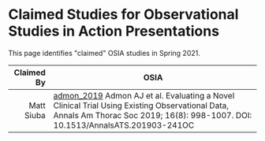 # Claimed Studies for Observational Studies in Action Presentations

This page identifies "claimed" OSIA studies in Spring 2021.

Claimed By | OSIA
---------: | --------------------------------------------------------------------------
Matt Siuba | [admon_2019](https://github.com/THOMASELOVE/500-2021/blob/master/osia/claims/pdf/admon_2019.pdf) Admon AJ et al. Evaluating a Novel Clinical Trial Using Existing Observational Data, Annals Am Thorac Soc 2019; 16(8): 998-1007. DOI: 10.1513/AnnalsATS.201903-241OC
